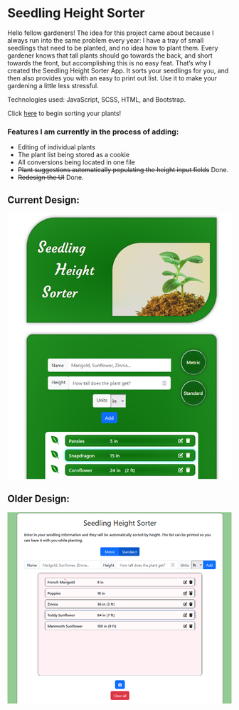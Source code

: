 # Seedling Height Sorter
Hello fellow gardeners!  The idea for this project came about because I always run into the same problem every year: I have a tray of small seedlings that need to be planted, and no idea how to plant them. Every gardener knows that tall plants should go towards the back, and short towards the front, but accomplishing this is no easy feat. That’s why I created the Seedling Height Sorter App. It sorts your seedlings for you, and then also provides you with an easy to print out list. Use it to make your gardening a little less stressful. 

Technologies used:  JavaScript, SCSS, HTML, and Bootstrap.

Click [here](https://superb-druid-b2a311.netlify.app/) to begin sorting your plants!

### Features I am currently in the process of adding:

- Editing of individual plants
- The plant list being stored as a cookie
- All conversions being located in one file
- ~~Plant suggestions automatically populating the height input fields~~  Done.
- ~~Redesign the UI~~  Done.


## Current Design:
![A screenshot of my blog](https://github.com/ecarnovsky/ecarnovsky/blob/main/images/Screenshot-seedling-new.png)


## Older Design: 
![A screenshot of my blog](https://github.com/ecarnovsky/ecarnovsky/blob/main/images/Screenshot-2024-02-17-152343.png)
